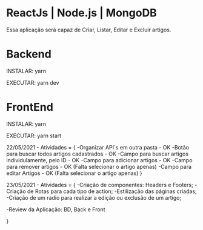 # ReactJs | Node.js | MongoDB

Essa aplicação será capaz de Criar, Listar, Editar e Excluir artigos.

# Backend 
INSTALAR:
yarn 

EXECUTAR:
yarn dev

# FrontEnd
INSTALAR:
yarn 

EXECUTAR:
yarn start

22/05/2021 - Atividades = {
-Organizar API´s em outra pasta - OK
-Botão para buscar todos artigos cadastrados - OK
-Campo para buscar artigos individulamente, pelo ID - OK 
-Campo para adicionar artigos - OK
-Campo para remover artigos - OK (Falta selecionar o artigo apenas)
-Campo para editar Artigos - OK (Falta selecionar o artigo apenas)
}

23/05/2021 - Atividades = { 
-Criação de componentes: Headers e Footers;
-Criação de Rotas para cada tipo de action;
-Estilização das páginas criadas;
-Criação de um radio para realizar a edição ou exclusão de um artigo;

-Review da Aplicação: BD, Back e Front

}